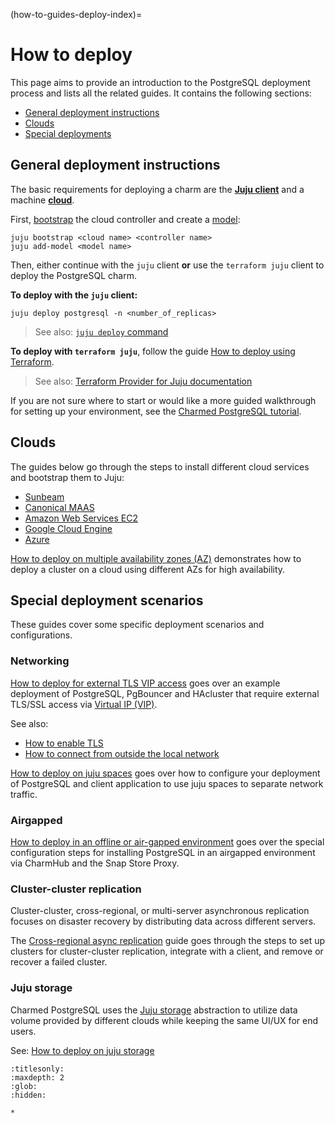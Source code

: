 (how-to-guides-deploy-index)=

# How to deploy

This page aims to provide an introduction to the PostgreSQL deployment process and lists all the related guides. It contains the following sections:
* [General deployment instructions](#general-deployment-instructions)
* [Clouds](#clouds)
* [Special deployments](#special-deployment-scenarios)

## General deployment instructions

The basic requirements for deploying a charm are the [**Juju client**](https://juju.is/docs/juju) and a machine [**cloud**](https://juju.is/docs/juju/cloud).

First, [bootstrap](https://juju.is/docs/juju/juju-bootstrap) the cloud controller and create a [model](https://canonical-juju.readthedocs-hosted.com/en/latest/user/reference/model/): 
```shell
juju bootstrap <cloud name> <controller name>
juju add-model <model name>
```

Then, either continue with the `juju` client **or** use the `terraform juju` client to deploy the PostgreSQL charm.

**To deploy with the `juju` client:**
```shell
juju deploy postgresql -n <number_of_replicas>
```
> See also: [`juju deploy` command](https://canonical-juju.readthedocs-hosted.com/en/latest/user/reference/juju-cli/list-of-juju-cli-commands/deploy/)

**To deploy with `terraform juju`**, follow the guide [How to deploy using Terraform].
> See also: [Terraform Provider for Juju documentation](https://canonical-terraform-provider-juju.readthedocs-hosted.com/en/latest/)

If you are not sure where to start or would like a more guided walkthrough for setting up your environment, see the [Charmed PostgreSQL tutorial][Tutorial].

## Clouds

The guides below go through the steps to install different cloud services and bootstrap them to Juju:
* [Sunbeam]
* [Canonical MAAS]
* [Amazon Web Services EC2]
* [Google Cloud Engine]
* [Azure]

[How to deploy on multiple availability zones (AZ)] demonstrates how to deploy a cluster on a cloud using different AZs for high availability.

## Special deployment scenarios

These guides cover some specific deployment scenarios and configurations.

### Networking

[How to deploy for external TLS VIP access] goes over an example deployment of PostgreSQL, PgBouncer and HAcluster that require external TLS/SSL access via [Virtual IP (VIP)](https://en.wikipedia.org/wiki/Virtual_IP_address).

See also:
* [How to enable TLS]
* [How to connect from outside the local network]

[How to deploy on juju spaces] goes over how to configure your deployment of PostgreSQL and client application to use juju spaces to separate network traffic.

### Airgapped
[How to deploy in an offline or air-gapped environment] goes over the special configuration steps for installing PostgreSQL in an airgapped environment via CharmHub and the Snap Store Proxy.

### Cluster-cluster replication
Cluster-cluster, cross-regional, or multi-server asynchronous replication focuses on disaster recovery by distributing data across different servers. 

The [Cross-regional async replication] guide goes through the steps to set up clusters for cluster-cluster replication, integrate with a client, and remove or recover a failed cluster.

### Juju storage
Charmed PostgreSQL uses the [Juju storage](https://documentation.ubuntu.com/juju/3.6/reference/storage/) abstraction to utilize data volume provided by different clouds while keeping the same UI/UX for end users.

See: [How to deploy on juju storage]


<!--Links-->

[Tutorial]: /tutorial/index

[How to deploy using Terraform]: /how-to-guides/deploy/terraform

[Sunbeam]: /how-to-guides/deploy/sunbeam
[Canonical MAAS]: /how-to-guides/deploy/maas
[Amazon Web Services EC2]: /how-to-guides/deploy/aws-ec2
[Google Cloud Engine]: /how-to-guides/deploy/gce
[Azure]: /how-to-guides/deploy/azure
[How to deploy on multiple availability zones (AZ)]: /how-to-guides/deploy/multi-az

[How to deploy for external TLS VIP access]: /how-to-guides/deploy/tls-vip-access
[How to enable TLS]: /how-to-guides/enable-tls
[How to connect from outside the local network]: /how-to-guides/external-network-access
[How to deploy on juju spaces]: /how-to-guides/deploy/juju-spaces

[How to deploy in an offline or air-gapped environment]: /how-to-guides/deploy/air-gapped
[Cross-regional async replication]: /how-to-guides/cross-regional-async-replication/index
[How to deploy on juju storage]: /how-to-guides/deploy/juju-storage


```{toctree}
:titlesonly:
:maxdepth: 2
:glob:
:hidden:

*